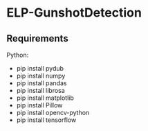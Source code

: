 # ELP-GunshotDetection
 
## Requirements
Python:
- pip install pydub
- pip install numpy
- pip install pandas
- pip install librosa
- pip install matplotlib
- pip install Pillow
- pip install opencv-python
- pip install tensorflow
